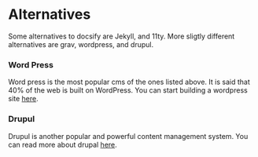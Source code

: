# Alternatives

Some alternatives to docsify are Jekyll, and 11ty. More sligtly different alternatives are grav, wordpress, and drupul. 

### Word Press
Word press is the most popular cms of the ones listed above. It is said that 40% of the web is built on WordPress. You can start building a wordpress site [here](https://wordpress.com/).

### Drupul
Drupul is another popular and powerful content management system. You can read more about drupal [here](https://www.drupal.org/).